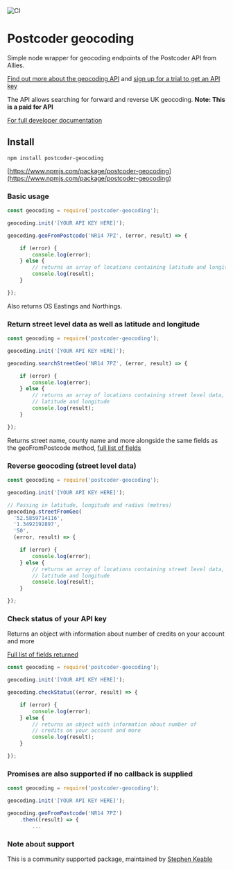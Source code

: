 ![CI](https://github.com/samhstn/postcoder-geocoding-node/workflows/CI/badge.svg?branch=main&event=push)

# Postcoder geocoding

Simple node wrapper for geocoding endpoints of the Postcoder API from Allies.

[Find out more about the geocoding API](https://postcoder.com/docs/address-lookup#uk-geocoding)
and [sign up for a trial to get an API key](https://postcoder.com/sign-up)

The API allows searching for forward and reverse UK geocoding.
**Note: This is a paid for API**

[For full developer documentation](https://postcoder.com/docs)

## Install

`npm install postcoder-geocoding`

[https://www.npmjs.com/package/postcoder-geocoding](https://www.npmjs.com/package/postcoder-geocoding)

### Basic usage

```javascript
const geocoding = require('postcoder-geocoding');

geocoding.init('[YOUR API KEY HERE]');

geocoding.geoFromPostcode('NR14 7PZ', (error, result) => {

    if (error) {
        console.log(error);
    } else {
        // returns an array of locations containing latitude and longitude
        console.log(result);
    }

});
```

Also returns OS Eastings and Northings.

### Return street level data as well as latitude and longitude

```javascript
const geocoding = require('postcoder-geocoding');

geocoding.init('[YOUR API KEY HERE]');

geocoding.searchStreetGeo('NR14 7PZ', (error, result) => {

    if (error) {
        console.log(error);
    } else {
        // returns an array of locations containing street level data,
        // latitude and longitude
        console.log(result);
    }

});
```

Returns street name, county name and more alongside the same fields as the
geoFromPostcode method, [full list of fields](https://postcoder.com/docs/address-lookup#street-lookup)

### Reverse geocoding (street level data)

```javascript
const geocoding = require('postcoder-geocoding');

geocoding.init('[YOUR API KEY HERE]');

// Passing in latitude, longitude and radius (metres)
geocoding.streetFromGeo(
  '52.5859714116',
  '1.3492192897',
  '50',
  (error, result) => {

    if (error) {
        console.log(error);
    } else {
        // returns an array of locations containing street level data,
        // latitude and longitude
        console.log(result);
    }

});
```

### Check status of your API key

Returns an object with information about number of credits on your account and more

[Full list of fields returned](https://postcoder.com/docs/status)

```javascript
const geocoding = require('postcoder-geocoding');

geocoding.init('[YOUR API KEY HERE]');

geocoding.checkStatus((error, result) => {

    if (error) {
        console.log(error);
    } else {
        // returns an object with information about number of
        // credits on your account and more
        console.log(result);
    }

});
```

### Promises are also supported if no callback is supplied

```javascript
const geocoding = require('postcoder-geocoding');

geocoding.init('[YOUR API KEY HERE]');

geocoding.geoFromPostcode('NR14 7PZ')
    .then((result) => {
        ...
```

### Note about support

This is a community supported package, maintained by [Stephen Keable](https://github.com/stephenkeable)
